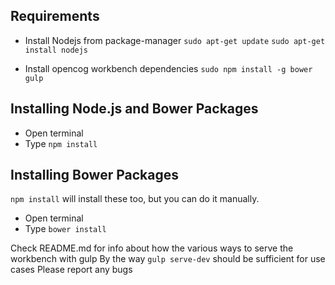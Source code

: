 ## Requirements

 - Install Nodejs from package-manager
```sudo apt-get update```
```sudo apt-get install nodejs```

- Install opencog workbench dependencies
```sudo npm install -g bower gulp```

## Installing Node.js and Bower Packages
- Open terminal
- Type ```npm install```

## Installing Bower Packages
```npm install``` will install these too, but you can do it manually.
- Open terminal
- Type ```bower install```

Check README.md for info about how the various ways to serve the workbench with gulp
By the way ```gulp serve-dev``` should be sufficient for use cases
Please report any bugs

